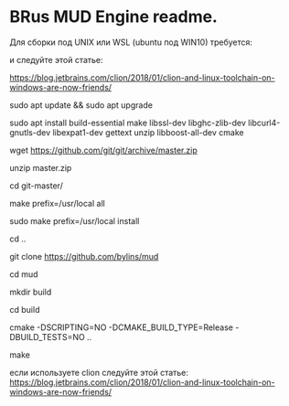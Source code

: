 # BRus MUD Engine readme.
Для сборки под UNIX или WSL  (ubuntu под WIN10) требуется:


и следуйте этой статье:

https://blog.jetbrains.com/clion/2018/01/clion-and-linux-toolchain-on-windows-are-now-friends/



sudo apt update && sudo apt upgrade

sudo apt install build-essential make libssl-dev libghc-zlib-dev libcurl4-gnutls-dev libexpat1-dev gettext unzip libboost-all-dev cmake

wget https://github.com/git/git/archive/master.zip

unzip master.zip

cd git-master/

make prefix=/usr/local all

sudo make prefix=/usr/local install

cd ..

git clone https://github.com/bylins/mud

cd mud

mkdir build

cd build

cmake -DSCRIPTING=NO -DCMAKE_BUILD_TYPE=Release -DBUILD_TESTS=NO ..

make

если используете clion следуйте этой статье: 
https://blog.jetbrains.com/clion/2018/01/clion-and-linux-toolchain-on-windows-are-now-friends/

